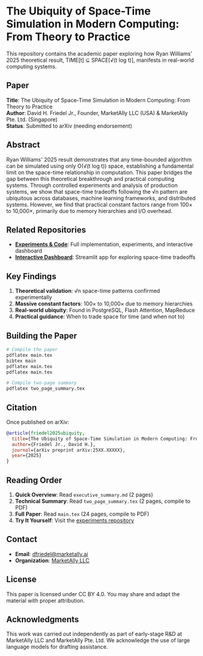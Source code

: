 # The Ubiquity of Space-Time Simulation in Modern Computing: From Theory to Practice

This repository contains the academic paper exploring how Ryan Williams' 2025 theoretical result, TIME[t] ⊆ SPACE[√(t log t)], manifests in real-world computing systems.

## Paper

**Title**: The Ubiquity of Space-Time Simulation in Modern Computing: From Theory to Practice  
**Author**: David H. Friedel Jr., Founder, MarketAlly LLC (USA) & MarketAlly Pte. Ltd. (Singapore)  
**Status**: Submitted to arXiv (needing endorsement)  



## Abstract

Ryan Williams' 2025 result demonstrates that any time-bounded algorithm can be simulated using only O(√(t log t)) space, establishing a fundamental limit on the space-time relationship in computation. This paper bridges the gap between this theoretical breakthrough and practical computing systems. Through controlled experiments and analysis of production systems, we show that space-time tradeoffs following the √n pattern are ubiquitous across databases, machine learning frameworks, and distributed systems. However, we find that practical constant factors range from 100× to 10,000×, primarily due to memory hierarchies and I/O overhead.

## Related Repositories

- **[Experiments & Code](https://github.com/sqrtspace/sqrtspace-experiments)**: Full implementation, experiments, and interactive dashboard
- **[Interactive Dashboard](https://github.com/sqrtspace/sqrtspace-experiments/tree/main/dashboard)**: Streamlit app for exploring space-time tradeoffs

## Key Findings

1. **Theoretical validation**: √n space-time patterns confirmed experimentally
2. **Massive constant factors**: 100× to 10,000× due to memory hierarchies
3. **Real-world ubiquity**: Found in PostgreSQL, Flash Attention, MapReduce
4. **Practical guidance**: When to trade space for time (and when not to)

## Building the Paper

```bash
# Compile the paper
pdflatex main.tex
bibtex main
pdflatex main.tex
pdflatex main.tex

# Compile two-page summary
pdflatex two_page_summary.tex
```

## Citation

Once published on arXiv:
```bibtex
@article{friedel2025ubiquity,
  title={The Ubiquity of Space-Time Simulation in Modern Computing: From Theory to Practice},
  author={Friedel Jr., David H.},
  journal={arXiv preprint arXiv:25XX.XXXXX},
  year={2025}
}
```

## Reading Order

1. **Quick Overview**: Read `executive_summary.md` (2 pages)
2. **Technical Summary**: Read `two_page_summary.tex` (2 pages, compile to PDF)
3. **Full Paper**: Read `main.tex` (24 pages, compile to PDF)
4. **Try It Yourself**: Visit the [experiments repository](https://github.com/sqrtspace/sqrtspace-experiments)

## Contact

- **Email**: dfriedel@marketally.ai
- **Organization**: [MarketAlly LLC](https://marketally.com)

## License

This paper is licensed under CC BY 4.0. You may share and adapt the material with proper attribution.

## Acknowledgments

This work was carried out independently as part of early-stage R&D at MarketAlly LLC and MarketAlly Pte. Ltd. We acknowledge the use of large language models for drafting assistance.